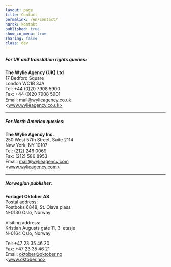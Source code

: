 ```yaml
---
layout: page
title: Contact
permalink: /en/contact/
norsk: kontakt
published: true
show_in_menu: true
sharing: false
class: dev
---
```

##### For UK and translation rights queries:
**The Wylie Agency (UK) Ltd**  
17 Bedford Square  
London WC1B 3JA  
Tel: +44 (0)20 7908 5900  
Fax: +44 (0)20 7908 5901  
Email: <mail@wylieagency.co.uk>  
<www.wylieagency.co.uk>  

---

##### For North America queries:  
**The Wylie Agency Inc.**  
250 West 57th Street, Suite 2114  
New York, NY 10107  
Tel: (212) 246 0069  
Fax: (212) 586 8953  
Email: <mail@wylieagency.com>  
<www.wylieagency.com>  

---

##### Norwegian publisher:
**Forlaget Oktober AS**  
Postal address:  
Postboks 6848, St. Olavs plass    
N-0130 Oslo, Norway  

Visiting address:  
Kristian Augusts gate 11, 3. etasje  
N-0164 Oslo,  Norway  

Tel: +47 23 35 46 20  
Fax: +47 23 35 46 21  
Email: <oktober@oktober.no>  
<www.oktober.no>
